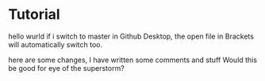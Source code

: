 # Tutorial
hello wurld
if i switch to master in Github Desktop, the open file in Brackets will automatically switch too.

here are some changes, I have written some comments and stuff
Would this be good for eye of the superstorm?